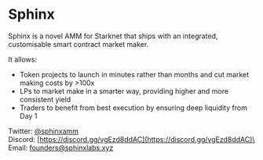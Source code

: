 # Sphinx

Sphinx is a novel AMM for Starknet that ships with an integrated, customisable smart contract market maker.

It allows: 
- Token projects to launch in minutes rather than months and cut market making costs by >100x
- LPs to market make in a smarter way, providing higher and more consistent yield
- Traders to benefit from best execution by ensuring deep liquidity from Day 1

Twitter: [@sphinxamm](https://twitter.com/sphinxamm)\
Discord: [https://discord.gg/vgEzd8ddAC](https://discord.gg/vgEzd8ddAC)\
Email: founders@sphinxlabs.xyz


